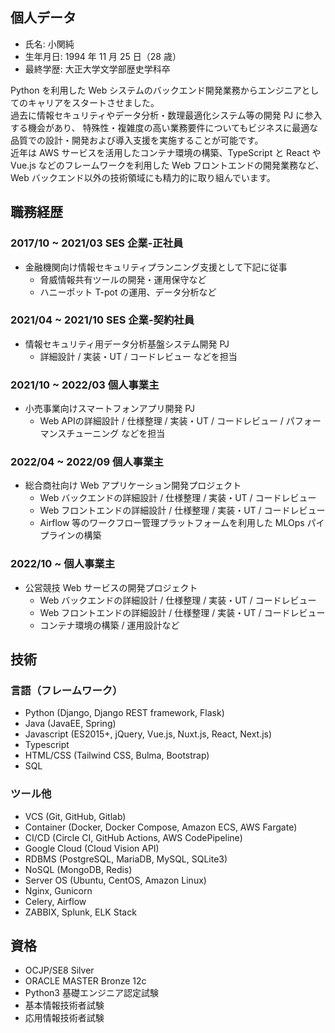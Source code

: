 ## 個人データ
- 氏名: 小関純
- 生年月日: 1994 年 11 月 25 日（28 歳）
- 最終学歴: 大正大学文学部歴史学科卒

Python を利用した Web システムのバックエンド開発業務からエンジニアとしてのキャリアをスタートさせました。<br/>
過去に情報セキュリティやデータ分析・数理最適化システム等の開発 PJ に参入する機会があり、
特殊性・複雑度の高い業務要件についてもビジネスに最適な品質での設計・開発および導入支援を実施することが可能です。<br/>
近年は AWS サービスを活用したコンテナ環境の構築、TypeScript と React や Vue.js などのフレームワークを利用した Web フロントエンドの開発業務など、Web バックエンド以外の技術領域にも精力的に取り組んでいます。

## 職務経歴
### 2017/10 ~ 2021/03  SES 企業-正社員
- 金融機関向け情報セキュリティプランニング支援として下記に従事
  - 脅威情報共有ツールの開発・運用保守など
  - ハニーポット T-pot の運用、データ分析など

### 2021/04 ~ 2021/10 SES 企業-契約社員
- 情報セキュリティ用データ分析基盤システム開発 PJ
  - 詳細設計 / 実装・UT / コードレビュー などを担当

### 2021/10 ~ 2022/03 個人事業主
- 小売事業向けスマートフォンアプリ開発 PJ
  - Web APIの詳細設計 / 仕様整理 / 実装・UT / コードレビュー / パフォーマンスチューニング などを担当

### 2022/04 ~ 2022/09  個人事業主
- 総合商社向け Web アプリケーション開発プロジェクト
  - Web バックエンドの詳細設計 / 仕様整理 / 実装・UT / コードレビュー
  - Web フロントエンドの詳細設計 / 仕様整理 / 実装・UT / コードレビュー
  - Airflow 等のワークフロー管理プラットフォームを利用した MLOps パイプラインの構築
### 2022/10 ~ 個人事業主
- 公営競技 Web サービスの開発プロジェクト
  - Web バックエンドの詳細設計 / 仕様整理 / 実装・UT / コードレビュー
  - Web フロントエンドの詳細設計 / 仕様整理 / 実装・UT / コードレビュー
  - コンテナ環境の構築 / 運用設計など
## 技術
### 言語（フレームワーク）
- Python (Django, Django REST framework, Flask)
- Java (JavaEE, Spring)
- Javascript (ES2015+, jQuery, Vue.js, Nuxt.js, React, Next.js)
- Typescript
- HTML/CSS (Tailwind CSS, Bulma, Bootstrap)
- SQL

### ツール他
- VCS (Git, GitHub, Gitlab)
- Container (Docker, Docker Compose, Amazon ECS, AWS Fargate)
- CI/CD (Circle CI, GitHub Actions, AWS CodePipeline)
- Google Cloud (Cloud Vision API)
- RDBMS (PostgreSQL, MariaDB, MySQL, SQLite3)
- NoSQL (MongoDB, Redis)
- Server OS (Ubuntu, CentOS, Amazon Linux)
- Nginx, Gunicorn
- Celery, Airflow
- ZABBIX, Splunk, ELK Stack

## 資格
- OCJP/SE8 Silver
- ORACLE MASTER Bronze 12c
- Python3 基礎エンジニア認定試験
- 基本情報技術者試験
- 応用情報技術者試験
